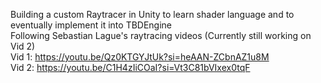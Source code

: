 Building a custom Raytracer in Unity to learn shader language and to eventually implement it into TBDEngine \
Following Sebastian Lague's raytracing videos (Currently still working on Vid 2) \
Vid 1: https://youtu.be/Qz0KTGYJtUk?si=heAAN-ZCbnAZ1u8M \
Vid 2: https://youtu.be/C1H4zIiCOaI?si=Vt3C81bVIxex0tqF

